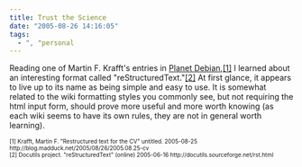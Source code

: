 ```yaml
---
title: Trust the Science
date: "2005-08-26 14:16:05"
tags:
  - ", "personal
---
```

<p>Reading one of Martin F. Krafft's entries in <a href="http://planet.debian.org/">Planet Debian</a>,<a href="http://blog.madduck.net/2005/08/26/2005.08.25-cv">[1]</a> I learned about an interesting format called "reStructuredText."<a href="http://docutils.sourceforge.net/rst.html">[2]</a> At first glance, it appears to live up to its name as being simple and easy to use.  It is somewhat related to the wiki formatting styles you commonly see, but not requiring the html input form, should prove more useful and more worth knowing (as each wiki seems to have its own rules, they are not in general worth learning).</p>  <font size="-2"> [1] Krafft, Martin F. "Restructured text for the CV" untitled.  2005-08-25 http://blog.madduck.net/2005/08/26/2005.08.25-cv <br  /> [2] Docutils project.  "reStructuredText" (online) 2005-06-16 http://docutils.sourceforge.net/rst.html <br  /> </font>

